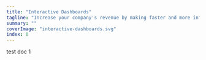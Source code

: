 ```yaml
---
title: "Interactive Dashboards"
tagline: "Increase your company's revenue by making faster and more informed decisions using your data."
summary: ""
coverImage: "interactive-dashboards.svg"
index: 0
---
```

test doc 1